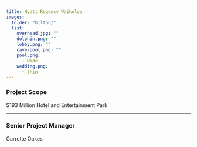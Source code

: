 ```yaml
---
title: Hyatt Regency Waikoloa
images:
  folder: "hilton/"
  list:
    overhead.jpg: ""
    dolphin.png: ""
    lobby.png: ""
    cave-pool.png: ""
    pool.png: 
      - wide
    wedding.png: 
      - thin
---
```

### Project Scope
$193 Million Hotel and Entertainment Park

___

### Senior Project Manager
Garrette Oakes
